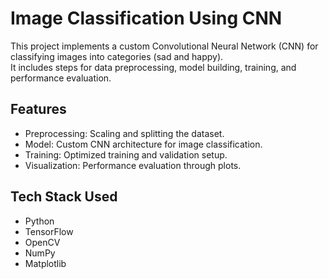 # Image Classification Using CNN

This project implements a custom Convolutional Neural Network (CNN) for classifying images into categories (sad and happy).  
It includes steps for data preprocessing, model building, training, and performance evaluation.

## Features

- Preprocessing: Scaling and splitting the dataset.
- Model: Custom CNN architecture for image classification.
- Training: Optimized training and validation setup.
- Visualization: Performance evaluation through plots.

## Tech Stack Used

- Python 
- TensorFlow 
- OpenCV
- NumPy
- Matplotlib


